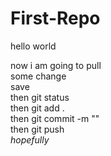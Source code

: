 # First-Repo

hello world

now i am going to pull  
some change  
save  
then git status  
then git add .  
then git commit -m ""  
then git push  
*hopefully*  
